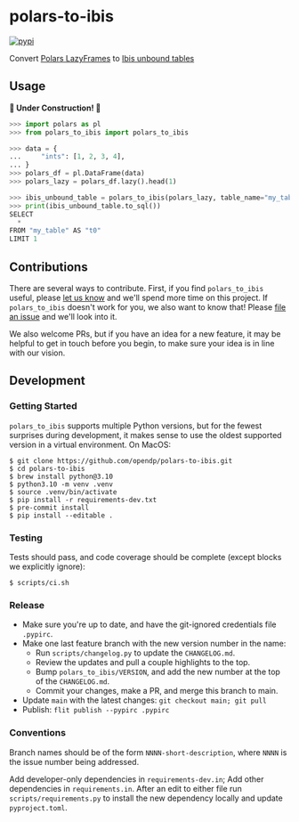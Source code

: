 # polars-to-ibis

[![pypi](https://img.shields.io/pypi/v/polars_to_ibis)](https://pypi.org/project/polars_to_ibis/)

Convert [Polars LazyFrames](https://docs.pola.rs/api/python/stable/reference/lazyframe/index.html)
to [Ibis unbound tables](https://ibis-project.org/how-to/extending/unbound_expression#unbound-tables)

## Usage

**🚧 Under Construction! 🚧**

```python
>>> import polars as pl
>>> from polars_to_ibis import polars_to_ibis

>>> data = {
...     "ints": [1, 2, 3, 4],
... }
>>> polars_df = pl.DataFrame(data)
>>> polars_lazy = polars_df.lazy().head(1)

>>> ibis_unbound_table = polars_to_ibis(polars_lazy, table_name="my_table")
>>> print(ibis_unbound_table.to_sql())
SELECT
  *
FROM "my_table" AS "t0"
LIMIT 1

```

## Contributions

There are several ways to contribute. First, if you find `polars_to_ibis` useful, please [let us know](mailto:info@opendp.org) and we'll spend more time on this project. If `polars_to_ibis` doesn't work for you, we also want to know that! Please [file an issue](https://github.com/opendp/polars-to-ibis/issues/new/choose) and we'll look into it.

We also welcome PRs, but if you have an idea for a new feature, it may be helpful to get in touch before you begin, to make sure your idea is in line with our vision.

## Development

### Getting Started

`polars_to_ibis` supports multiple Python versions, but for the fewest surprises during development, it makes sense to use the oldest supported version in a virtual environment. On MacOS:
```shell
$ git clone https://github.com/opendp/polars-to-ibis.git
$ cd polars-to-ibis
$ brew install python@3.10
$ python3.10 -m venv .venv
$ source .venv/bin/activate
$ pip install -r requirements-dev.txt
$ pre-commit install
$ pip install --editable .
```

### Testing

Tests should pass, and code coverage should be complete (except blocks we explicitly ignore):
```shell
$ scripts/ci.sh
```

### Release

- Make sure you're up to date, and have the git-ignored credentials file `.pypirc`.
- Make one last feature branch with the new version number in the name:
  - Run `scripts/changelog.py` to update the `CHANGELOG.md`.
  - Review the updates and pull a couple highlights to the top.
  - Bump `polars_to_ibis/VERSION`, and add the new number at the top of the `CHANGELOG.md`.
  - Commit your changes, make a PR, and merge this branch to main.
- Update `main` with the latest changes: `git checkout main; git pull`
- Publish: `flit publish --pypirc .pypirc`

### Conventions

Branch names should be of the form `NNNN-short-description`, where `NNNN` is the issue number being addressed.

Add developer-only dependencies in `requirements-dev.in`; Add other dependencies in `requirements.in`. After an edit to either file run `scripts/requirements.py` to install the new dependency locally and update `pyproject.toml`.
